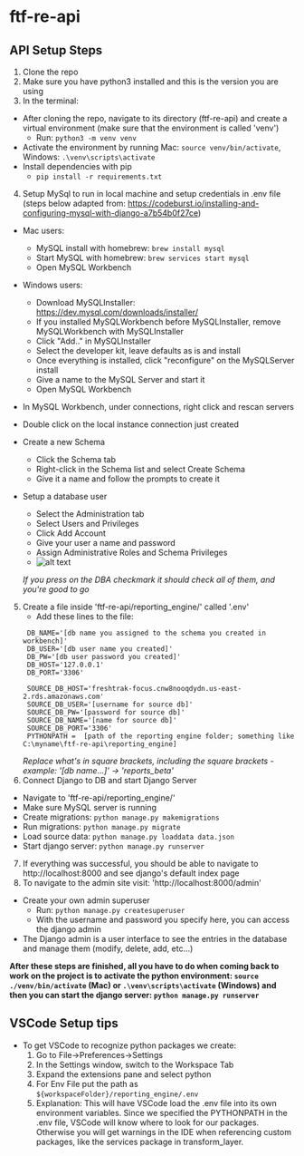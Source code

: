 # ftf-re-api
## API Setup Steps
1. Clone the repo
2. Make sure you have python3 installed and this is the version you are using
3. In the terminal:
  - After cloning the repo, navigate to its directory (ftf-re-api) and create a virtual environment (make sure that the environment is called 'venv')
    - Run: `python3 -m venv venv`
  - Activate the environment by running Mac: `source venv/bin/activate`, Windows: `.\venv\scripts\activate`
  - Install dependencies with pip
    - `pip install -r requirements.txt`
4. Setup MySql to run in local machine and setup credentials in .env file (steps below adapted from: https://codeburst.io/installing-and-configuring-mysql-with-django-a7b54b0f27ce)
  - Mac users:
    - MySQL install with homebrew: `brew install mysql`
    - Start MySQL with homebrew: `brew services start mysql`
    - Open MySQL Workbench
  - Windows users:
    - Download MySQLInstaller: https://dev.mysql.com/downloads/installer/
    - If you installed MySQLWorkbench before MySQLInstaller, remove MySQLWorkbench with MySQLInstaller
    - Click "Add.." in MySQLInstaller
    - Select the developer kit, leave defaults as is and install
    - Once everything is installed, click "reconfigure" on the MySQLServer install
    - Give a name to the MySQL Server and start it
    - Open MySQL Workbench
  - In MySQL Workbench, under connections, right click and rescan servers
  - Double click on the local instance connection just created
  - Create a new Schema
    - Click the Schema tab
    - Right-click in the Schema list and select Create Schema
    - Give it a name and follow the prompts to create it
  - Setup a database user
    - Select the Administration tab
    - Select Users and Privileges
    - Click Add Account
    - Give your user a name and password
    - Assign Administrative Roles and Schema Privileges
    - ![alt text](https://miro.medium.com/max/875/1*02UwfaPiNr8mWqSqb3akdg.png)
    
    *If you press on the DBA checkmark it should check all of them, and you're good to go*
5. Create a file inside 'ftf-re-api/reporting_engine/' called '.env'
     - Add these lines to the file:
     ```
      DB_NAME='[db name you assigned to the schema you created in workbench]'
      DB_USER='[db user name you created]'
      DB_PW='[db user password you created]'
      DB_HOST='127.0.0.1'
      DB_PORT='3306'
       
      SOURCE_DB_HOST='freshtrak-focus.cnw8nooqdydn.us-east-2.rds.amazonaws.com'
      SOURCE_DB_USER='[username for source db]'
      SOURCE_DB_PW='[password for source db]'
      SOURCE_DB_NAME='[name for source db]'
      SOURCE_DB_PORT='3306'
      PYTHONPATH =  [path of the reporting engine folder; something like C:\myname\ftf-re-api\reporting_engine]

      ```
     *Replace what's in square brackets, including the square brackets - example: '[db name...]' -> 'reports_beta'*
6. Connect Django to DB and start Django Server
  - Navigate to 'ftf-re-api/reporting_engine/'
  - Make sure MySQL server is running
  - Create migrations: `python manage.py makemigrations`
  - Run migrations: `python manage.py migrate`
  - Load source data: `python manage.py loaddata data.json`
  - Start django server: `python manage.py runserver`
7. If everything was successful, you should be able to navigate to http://localhost:8000 and see django's default index page
8. To navigate to the admin site visit: 'http://localhost:8000/admin'
  - Create your own admin superuser
    - Run: `python manage.py createsuperuser`
    - With the username and password you specify here, you can access the django admin
  - The Django admin is a user interface to see the entries in the database and manage them (modify, delete, add, etc...)
  
**After these steps are finished, all you have to do when coming back to work on the project is to activate the python environment: `source ./venv/bin/activate` (Mac) or `.\venv\scripts\activate` (Windows) and then you can start the django server: `python manage.py runserver`**





## VSCode Setup tips

- To get VSCode to recognize python packages we create:
  1. Go to File->Preferences->Settings
  2. In the Settings window, switch to the Workspace Tab
  3. Expand the extensions pane and select python
  4. For Env File put the path as `${workspaceFolder}/reporting_engine/.env`
  5. Explanation: This will have VSCode load the .env file into its own environment variables. Since we specified the PYTHONPATH in the .env file, VSCode will know where to look for our packages. Otherwise you will get warnings in the IDE when referencing custom packages, like the services package in transform_layer.